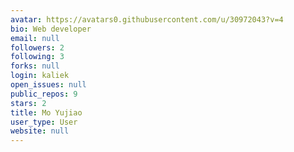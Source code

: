 ```yaml
---
avatar: https://avatars0.githubusercontent.com/u/30972043?v=4
bio: Web developer
email: null
followers: 2
following: 3
forks: null
login: kaliek
open_issues: null
public_repos: 9
stars: 2
title: Mo Yujiao
user_type: User
website: null
---
```

